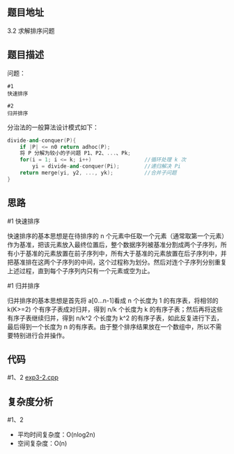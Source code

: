 <!--
 * @Date        : 2020-05-02 20:37:47
 * @LastEditors : anlzou
 * @Github      : https://github.com/anlzou
 * @LastEditTime: 2020-06-01 23:31:59
 * @FilePath    : \algorithm-design\chapters\chapter03-divide-and-conquer\test8-2.md
 * @Describe    : 
 -->
 
## 题目地址
3.2 求解排序问题

## 题目描述

问题：
```
#1
快速排序

#2
归并排序

```
分治法的一般算法设计模式如下：
```c++
divide-and-conquer(P){
    if |P| <= n0 return adhoc(P);
    将 P 分解为较小的子问题 P1、P2、...、Pk;
    for(i = 1; i <= k; i++)                 //循环处理 k 次
        yi = divide-and-conquer(Pi);        //递归解决 Pi
    return merge(yi, y2, ..., yk);          //合并子问题
}
```

## 思路
#1 快速排序

快速排序的基本思想是在待排序的 n 个元素中任取一个元素（通常取第一个元素）作为基准，把该元素放入最终位置后，整个数据序列被基准分割成两个子序列，所有小于基准的元素放置在前子序列中，所有大于基准的元素放置在后子序列中，并把基准排在这两个子序列的中间，这个过程称为划分。然后对连个子序列分别重复上述过程，直到每个子序列内只有一个元素或空为止。

#1 归并排序

归并排序的基本思想是首先将 a[0...n-1]看成 n 个长度为 1 的有序表，将相邻的 k(K>=2) 个有序子表成对归并，得到 n/k 个长度为 k 的有序子表；然后再将这些有序子表继续归并，得到 n/k^2 个长度为 k^2 的有序子表，如此反复进行下去，最后得到一个长度为 n 的有序表。由于整个排序结果放在一个数组中，所以不需要特别进行合并操作。

## 代码
#1、2
[exp3-2.cpp](./code/exp3-2.cpp)

## 复杂度分析

#1、2
- 平均时间复杂度：O(nlog2n)
- 空间复杂度：O(n)